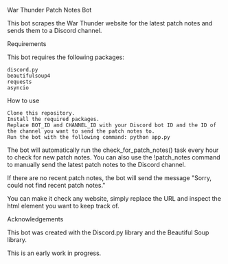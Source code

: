 War Thunder Patch Notes Bot

This bot scrapes the War Thunder website for the latest patch notes and sends them to a Discord channel.

Requirements

This bot requires the following packages:

    discord.py
    beautifulsoup4
    requests
    asyncio

How to use

    Clone this repository.
    Install the required packages.
    Replace BOT_ID and CHANNEL_ID with your Discord bot ID and the ID of the channel you want to send the patch notes to.
    Run the bot with the following command: python app.py

The bot will automatically run the check_for_patch_notes() task every hour to check for new patch notes. You can also use the !patch_notes command to manually send the latest patch notes to the Discord channel.

If there are no recent patch notes, the bot will send the message "Sorry, could not find recent patch notes."

You can make it check any website, simply replace the URL and inspect the html element you want to keep track of.

Acknowledgements

This bot was created with the Discord.py library and the Beautiful Soup library.

This is an early work in progress.
